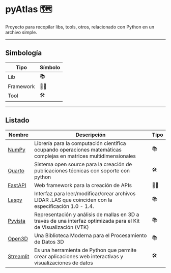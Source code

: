 # pyAtlas 🗺️
Proyecto para recopilar libs, tools, otros, relacionado con Python en un archivo simple.

---

## Simbología
| Tipo      | Símbolo |
|-----------|--------|
| Lib       | 📚     |
| Framework | 👷‍♂️  |
| Tool| 🛠️       |

---

## Listado

| Nombre                      | Descripción                                                                                                       | Tipo  |
|-----------------------------|-------------------------------------------------------------------------------------------------------------------|-------|
| [NumPy](https://numpy.org/) | Librería para la computación científica ocupando operaciones matemáticas complejas en matrices multidimensionales | 📚    |
| [Quarto](https://quarto.org/)                  | Sistema open source para la creación de publicaciones técnicas con soporte con python | 🛠️   |
| [FastAPI](https://fastapi.tiangolo.com/)                 | Web framework para la creación de APIs | 👷‍♂️ |
| [Laspy](https://laspy.readthedocs.io/en/latest/index.html) | Interfaz para leer/modificar/crear archivos LIDAR .LAS que coinciden con la especificación 1.0 - 1.4.| 📚 |
| [Pyvista](https://docs.pyvista.org/) | Representación y análisis de mallas en 3D a través de una interfaz optimizada para el Kit de Visualización (VTK) | 📚 |
| [Open3D](https://www.open3d.org/) | Una Biblioteca Moderna para el Procesamiento de Datos 3D | 📚  |
| [Streamlit](https://streamlit.io) | Es una herramienta de Python que permite crear aplicaciones web interactivas y visualizaciones de datos   | 🛠️ |